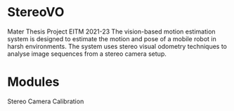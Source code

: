 # StereoVO
Mater Thesis Project EITM 2021-23
The vision-based motion estimation system is designed to estimate the motion and pose of a mobile robot in harsh environments.
The system uses stereo visual odometry techniques to analyse image sequences from a stereo camera setup. 
# Modules 
Stereo Camera Calibration 

